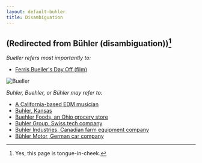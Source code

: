```yaml
---
layout: default-buhler
title: Disambiguation
--- 
```


## (Redirected from Bühler (disambiguation))[^1]

*Bueller refers most importantly to:*

* [Ferris Bueller's Day Off (film)](https://en.wikipedia.org/wiki/Ferris_Bueller%27s_Day_Off)

![Bueller](/image/bueller.jpg)

*Buhler, Buehler, or Bühler may refer to:*

* [A California-based EDM musician](https://www.facebook.com/keithbuhler)
* [Buhler, Kansas](https://en.wikipedia.org/wiki/Buhler,_Kansas)
* [Buehler Foods, an Ohio grocery store](https://en.wikipedia.org/wiki/Buehler_Food_Markets_Inc.)
* [Buhler Group, Swiss tech company](https://en.wikipedia.org/wiki/Buhler_Group)
* [Buhler Industries, Canadian farm equipment company](https://en.wikipedia.org/wiki/Buhler_Industries)
* [Bühler Motor, German car company](https://en.wikipedia.org/wiki/B%C3%BChler_Motor) 

[^1]: Yes, this page is tongue-in-cheek.